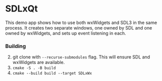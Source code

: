 # SDLxQt
This demo app shows how to use both wxWidgets and SDL3 in the same process. 
It creates two separate windows, one owned by SDL and one owned by wxWidgets, and sets up event listening in each.


### Building
2. git clone with `--recurse-submodules` flag. This will ensure SDL and wxWidgets are available.
3. `cmake -S . -B build`
4. `cmake --build build --target SDLxWx`

